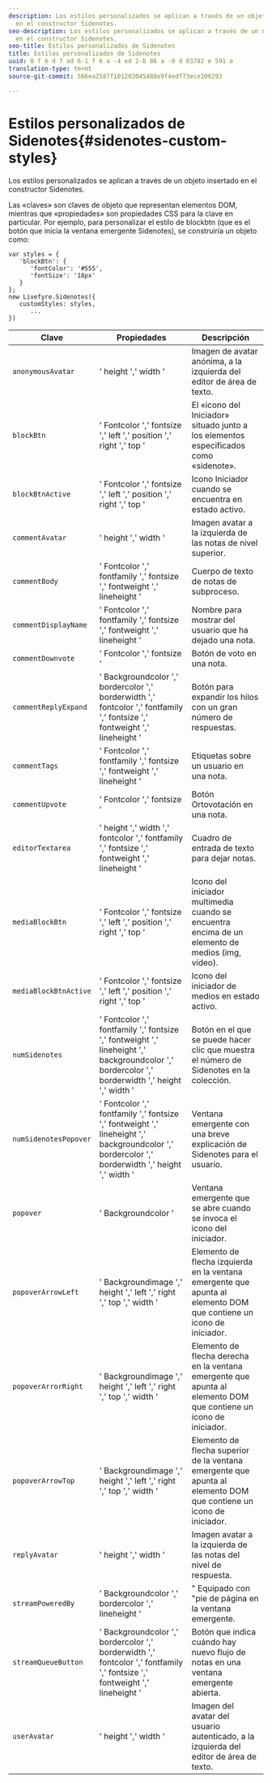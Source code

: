 ```yaml
---
description: Los estilos personalizados se aplican a través de un objeto insertado
  en el constructor Sidenotes.
seo-description: Los estilos personalizados se aplican a través de un objeto insertado
  en el constructor Sidenotes.
seo-title: Estilos personalizados de Sidenotes
title: Estilos personalizados de Sidenotes
uuid: 0 f 6 d 7 ad 6-1 f 6 a -4 ed 2-b 86 a -0 d 03782 e 591 e
translation-type: tm+mt
source-git-commit: 566ea2587f101202045488e9f4edf73ece100293

---
```



# Estilos personalizados de Sidenotes{#sidenotes-custom-styles}

Los estilos personalizados se aplican a través de un objeto insertado en el constructor Sidenotes.

Las «claves» son claves de objeto que representan elementos DOM, mientras que «propiedades» son propiedades CSS para la clave en particular. Por ejemplo, para personalizar el estilo de blockbtn (que es el botón que inicia la ventana emergente Sidenotes), se construiría un objeto como:

```
var styles = { 
   'blockBtn': { 
      'fontColor': '#555', 
      'fontSize': '18px' 
   } 
}; 
new Livefyre.Sidenotes({ 
   customStyles: styles, 
      ...  
})
```

| **Clave** | **Propiedades** | Descripción |
|---|---|---|
| `anonymousAvatar` | ' height ',' width ' | Imagen de avatar anónima, a la izquierda del editor de área de texto. |
| `blockBtn` | ' Fontcolor ',' fontsize ',' left ',' position ',' right ',' top ' | El «icono del Iniciador» situado junto a los elementos especificados como «sidenote». |
| `blockBtnActive` | ' Fontcolor ',' fontsize ',' left ',' position ',' right ',' top ' | Icono Iniciador cuando se encuentra en estado activo. |
| `commentAvatar` | ' height ',' width ' | Imagen avatar a la izquierda de las notas de nivel superior. |
| `commentBody` | ' Fontcolor ',' fontfamily ',' fontsize ',' fontweight ',' lineheight ' | Cuerpo de texto de notas de subproceso. |
| `commentDisplayName` | ' Fontcolor ',' fontfamily ',' fontsize ',' fontweight ',' lineheight ' | Nombre para mostrar del usuario que ha dejado una nota. |
| `commentDownvote` | ' Fontcolor ',' fontsize ' | Botón de voto en una nota. |
| `commentReplyExpand` | ' Backgroundcolor ',' bordercolor ',' borderwidth ',' fontcolor ',' fontfamily ',' fontsize ',' fontweight ',' lineheight ' | Botón para expandir los hilos con un gran número de respuestas. |
| `commentTags` | ' Fontcolor ',' fontfamily ',' fontsize ',' fontweight ',' lineheight ' | Etiquetas sobre un usuario en una nota. |
| `commentUpvote` | ' Fontcolor ',' fontsize ' | Botón Ortovotación en una nota. |
| `editorTextarea` | ' height ',' width ',' fontcolor ',' fontfamily ',' fontsize ',' fontweight ',' lineheight ' | Cuadro de entrada de texto para dejar notas. |
| `mediaBlockBtn` | ' Fontcolor ',' fontsize ',' left ',' position ',' right ',' top ' | Icono del iniciador multimedia cuando se encuentra encima de un elemento de medios (img, vídeo). |
| `mediaBlockBtnActive` | ' Fontcolor ',' fontsize ',' left ',' position ',' right ',' top ' | Icono del iniciador de medios en estado activo. |
| `numSidenotes` | ' Fontcolor ',' fontfamily ',' fontsize ',' fontweight ',' lineheight ',' backgroundcolor ',' bordercolor ',' borderwidth ',' height ',' width ' | Botón en el que se puede hacer clic que muestra el número de Sidenotes en la colección. |
| `numSidenotesPopover` | ' Fontcolor ',' fontfamily ',' fontsize ',' fontweight ',' lineheight ',' backgroundcolor ',' bordercolor ',' borderwidth ',' height ',' width ' | Ventana emergente con una breve explicación de Sidenotes para el usuario. |
| `popover` | ' Backgroundcolor ' | Ventana emergente que se abre cuando se invoca el icono del iniciador. |
| `popoverArrowLeft` | ' Backgroundimage ',' height ',' left ',' right ',' top ',' width ' | Elemento de flecha izquierda en la ventana emergente que apunta al elemento DOM que contiene un icono de iniciador. |
| `popoverArrorRight` | ' Backgroundimage ',' height ',' left ',' right ',' top ',' width ' | Elemento de flecha derecha en la ventana emergente que apunta al elemento DOM que contiene un icono de iniciador. |
| `popoverArrowTop` | ' Backgroundimage ',' height ',' left ',' right ',' top ',' width ' | Elemento de flecha superior de la ventana emergente que apunta al elemento DOM que contiene un icono de iniciador. |
| `replyAvatar` | ' height ',' width ' | Imagen avatar a la izquierda de las notas del nivel de respuesta. |
| `streamPoweredBy` | ' Backgroundcolor ',' bordercolor ',' lineheight ' | " Equipado con "pie de página en la ventana emergente. |
| `streamQueueButton` | ' Backgroundcolor ',' bordercolor ',' borderwidth ',' fontcolor ',' fontfamily ',' fontsize ',' fontweight ',' lineheight ' | Botón que indica cuándo hay nuevo flujo de notas en una ventana emergente abierta. |
| `userAvatar` | ' height ',' width ' | Imagen del avatar del usuario autenticado, a la izquierda del editor de área de texto. |

